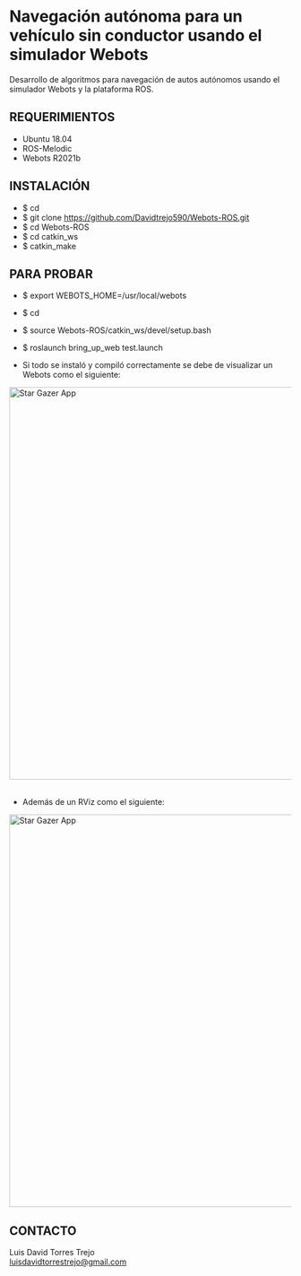 # Navegación autónoma para un vehículo sin conductor usando el simulador Webots

Desarrollo de  algoritmos para navegación de autos autónomos usando el simulador Webots y la plataforma ROS.

## REQUERIMIENTOS

* Ubuntu 18.04
* ROS-Melodic
* Webots R2021b

## INSTALACIÓN 

* $ cd
* $ git clone https://github.com/Davidtrejo590/Webots-ROS.git
* $ cd Webots-ROS
* $ cd catkin_ws
* $ catkin_make

## PARA PROBAR 

* $ export WEBOTS_HOME=/usr/local/webots
* $ cd
* $ source Webots-ROS/catkin_ws/devel/setup.bash
* $ roslaunch bring_up_web test.launch

* Si todo se instaló y compiló correctamente se debe de visualizar un Webots como el siguiente:
<img src="https://github.com/mnegretev/Mobile-Robots-2021-1/blob/master/Media/webots.png" alt="Star Gazer App" width="700"/>
<br><br>

* Además de un RViz como el siguiente:
<img src="https://github.com/mnegretev/Mobile-Robots-2021-1/blob/master/Media/rviz.png" alt="Star Gazer App" width="700"/>

## CONTACTO
Luis David Torres Trejo<br>
luisdavidtorrestrejo@gmail.com<br>




